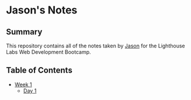 # Jason's Notes

## Summary 

This repository contains all of the notes taken by [Jason](https://github.com/jvongsana/) for the Lighthouse Labs Web Development Bootcamp.


## Table of Contents
* [Week 1](/Week_1)
  * [Day 1](/Week_1/Day_1)